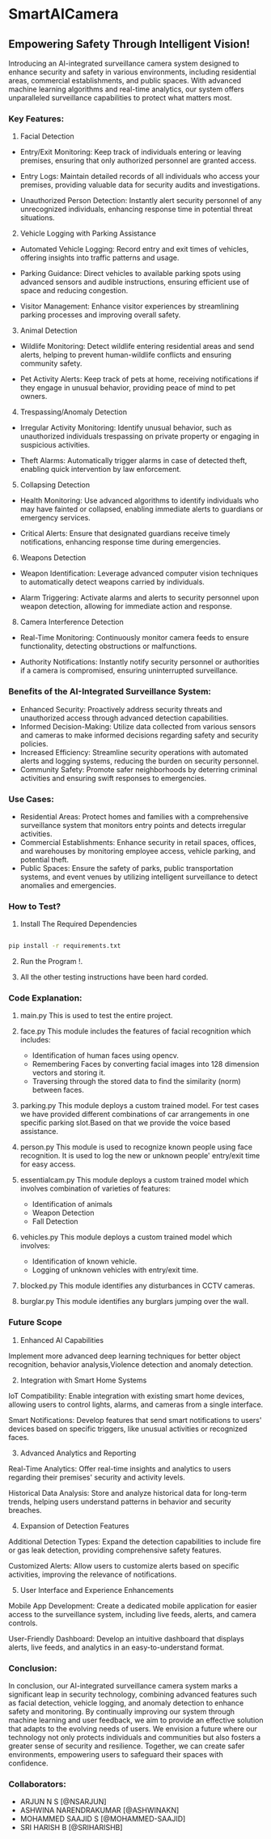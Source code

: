 # SmartAICamera

## Empowering Safety Through Intelligent Vision!

Introducing an AI-integrated surveillance camera system designed to enhance security and safety in various environments, including residential areas, commercial establishments, and public spaces. With advanced machine learning algorithms and real-time analytics, our system offers unparalleled surveillance capabilities to protect what matters most.

### Key Features:

1. Facial Detection

- Entry/Exit Monitoring: Keep track of individuals entering or leaving premises, ensuring that only authorized personnel are granted access.

- Entry Logs: Maintain detailed records of all individuals who access your premises, providing valuable data for security audits and investigations.

- Unauthorized Person Detection: Instantly alert security personnel of any unrecognized individuals, enhancing response time in potential threat situations.

2. Vehicle Logging with Parking Assistance

- Automated Vehicle Logging: Record entry and exit times of vehicles, offering insights into traffic patterns and usage.

- Parking Guidance: Direct vehicles to available parking spots using advanced sensors and audible instructions, ensuring efficient use of space and reducing congestion.

- Visitor Management: Enhance visitor experiences by streamlining parking processes and improving overall safety.

3. Animal Detection

- Wildlife Monitoring: Detect wildlife entering residential areas and send alerts, helping to prevent human-wildlife conflicts and ensuring community safety.

- Pet Activity Alerts: Keep track of pets at home, receiving notifications if they engage in unusual behavior, providing peace of mind to pet owners.

4. Trespassing/Anomaly Detection

- Irregular Activity Monitoring: Identify unusual behavior, such as unauthorized individuals trespassing on private property or engaging in suspicious activities.

- Theft Alarms: Automatically trigger alarms in case of detected theft, enabling quick intervention by law enforcement.

5. Collapsing Detection

- Health Monitoring: Use advanced algorithms to identify individuals who may have fainted or collapsed, enabling immediate alerts to guardians or emergency services.

- Critical Alerts: Ensure that designated guardians receive timely notifications, enhancing response time during emergencies.

6. Weapons Detection

- Weapon Identification: Leverage advanced computer vision techniques to automatically detect weapons carried by individuals.

- Alarm Triggering: Activate alarms and alerts to security personnel upon weapon detection, allowing for immediate action and response.

8. Camera Interference Detection

- Real-Time Monitoring: Continuously monitor camera feeds to ensure functionality, detecting obstructions or malfunctions.

- Authority Notifications: Instantly notify security personnel or authorities if a camera is compromised, ensuring uninterrupted surveillance.

### Benefits of the AI-Integrated Surveillance System:

- Enhanced Security: Proactively address security threats and unauthorized access through advanced detection capabilities.
- Informed Decision-Making: Utilize data collected from various sensors and cameras to make informed decisions regarding safety and security policies.
- Increased Efficiency: Streamline security operations with automated alerts and logging systems, reducing the burden on security personnel.
- Community Safety: Promote safer neighborhoods by deterring criminal activities and ensuring swift responses to emergencies.

### Use Cases:

- Residential Areas: Protect homes and families with a comprehensive surveillance system that monitors entry points and detects irregular activities.
- Commercial Establishments: Enhance security in retail spaces, offices, and warehouses by monitoring employee access, vehicle parking, and potential theft.
- Public Spaces: Ensure the safety of parks, public transportation systems, and event venues by utilizing intelligent surveillance to detect anomalies and emergencies.

### How to Test?
1. Install The Required Dependencies

```bash

pip install -r requirements.txt

```

2. Run the Program !.

3. All the other testing instructions have been hard corded.


### Code Explanation:

1. main.py
This is used to test the entire project.

2. face.py
This module includes the features of facial recognition which includes:
   - Identification of human faces using opencv.
   - Remembering Faces by converting facial images into 128 dimension vectors and storing it.
   - Traversing through the stored data to find the similarity (norm) between faces.

3. parking.py
 This module deploys a custom trained model. For test cases we have provided different combinations of car arrangements in one specific parking slot.Based on that we provide the voice based assistance.

4. person.py
This module is used to recognize known people using face recognition. It is used to log the new or unknown people' entry/exit time for easy access.

5. essentialcam.py
This module deploys a custom trained model which involves combination of varieties of features:
   - Identification of animals
   - Weapon Detection
   - Fall Detection

6. vehicles.py
This module deploys a custom trained model which involves:
   - Identification of known vehicle.
   - Logging of unknown vehicles with entry/exit time.

7. blocked.py
This module identifies any disturbances in CCTV cameras.

8. burglar.py
This module identifies any burglars jumping over the wall.

### Future Scope

1. Enhanced AI Capabilities

Implement more advanced deep learning techniques for better object recognition, behavior analysis,Violence detection and anomaly detection.

2. Integration with Smart Home Systems

IoT Compatibility: Enable integration with existing smart home devices, allowing users to control lights, alarms, and cameras from a single interface.

Smart Notifications: Develop features that send smart notifications to users' devices based on specific triggers, like unusual activities or recognized faces.

3. Advanced Analytics and Reporting

Real-Time Analytics: Offer real-time insights and analytics to users regarding their premises' security and activity levels.

Historical Data Analysis: Store and analyze historical data for long-term trends, helping users understand patterns in behavior and 
security breaches.

4. Expansion of Detection Features

Additional Detection Types: Expand the detection capabilities to include fire or gas leak detection, providing comprehensive safety features.

Customized Alerts: Allow users to customize alerts based on specific activities, improving the relevance of notifications.

5. User Interface and Experience Enhancements

Mobile App Development: Create a dedicated mobile application for easier access to the surveillance system, including live feeds, alerts, and camera controls.

User-Friendly Dashboard: Develop an intuitive dashboard that displays alerts, live feeds, and analytics in an easy-to-understand format.


### Conclusion: 

In conclusion, our AI-integrated surveillance camera system marks a significant leap in security technology, combining advanced features such as facial detection, vehicle logging, and anomaly detection to enhance safety and monitoring. By continually improving our system through machine learning and user feedback, we aim to provide an effective solution that adapts to the evolving needs of users. We envision a future where our technology not only protects individuals and communities but also fosters a greater sense of security and resilience. Together, we can create safer environments, empowering users to safeguard their spaces with confidence.

### Collaborators:

- ARJUN N S [@NSARJUN]
- ASHWINA NARENDRAKUMAR [@ASHWINAKN]
- MOHAMMED SAAJID S [@MOHAMMED-SAAJID]
- SRI HARISH B [@SRIHARISHB]
